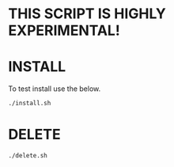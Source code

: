 # THIS SCRIPT IS HIGHLY EXPERIMENTAL!

# INSTALL

To test install use the below.

```shell
./install.sh
```

# DELETE

```
./delete.sh
```
